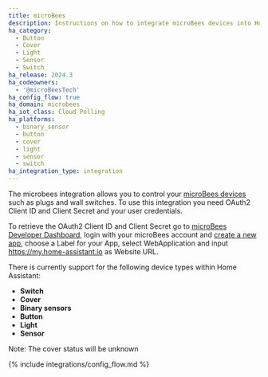 ```yaml
---
title: microBees
description: Instructions on how to integrate microBees devices into Home Assistant.
ha_category:
  - Button
  - Cover
  - Light
  - Sensor
  - Switch
ha_release: 2024.3
ha_codeowners:
  - '@microBeesTech'
ha_config_flow: true
ha_domain: microbees
ha_iot_class: Cloud Polling
ha_platforms:
  - binary_sensor
  - button
  - cover
  - light
  - sensor
  - switch
ha_integration_type: integration
---
```


The microbees integration allows you to control your [microBees devices](https://www.microbees.com/) such as plugs and wall switches.
To use this integration you need OAuth2 Client ID and Client Secret and your user credentials.

To retrieve the OAuth2 Client ID and Client Secret go to [microBees Developer Dashboard](https://developers.microbees.com/dashboard), login with your microBees account and [create a new app](https://developers.microbees.com/dashboard/?p=wizard), choose a Label for your App, select WebApplication and input https://my.home-assistant.io as Website URL.

There is currently support for the following device types within Home Assistant:
- **Switch**
- **Cover**
- **Binary sensors**
- **Button**
- **Light**
- **Sensor**

Note: The cover status will be unknown 

{% include integrations/config_flow.md %}
